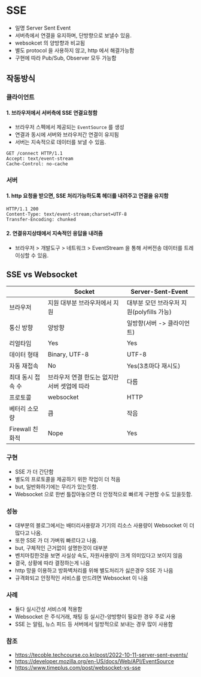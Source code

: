 # SSE
- 일명 Server Sent Event
- 서버측에서 연결을 유지하며, 단방향으로 보낼수 있음.
- websokcet 의 양방향과 비교됨
- 별도 protocol 을 사용하지 않고, http 에서 해결가능함
- 구현에 따라 Pub/Sub, Observer 모두 가능함

## 작동방식
### 클라이언트
#### 1. 브라우저에서 서버측에 SSE 연결요청함
- 브라우저 스펙에서 제공되는 `EventSource` 를 생성
- 연결과 동시에 서버와 브라우저간 연결이 유지됨
- 서버는 지속적으로 데이터를 보낼 수 있음.
```http
GET /connect HTTP/1.1
Accept: text/event-stream
Cache-Control: no-cache
```

### 서버
#### 1. http 요청을 받으면, SSE 처리가능하도록 헤더를 내려주고 연결을 유지함
```http
HTTP/1.1 200
Content-Type: text/event-stream;charset=UTF-8
Transfer-Encoding: chunked
```

#### 2. 연결유지상태에서 지속적인 응답을 내려줌
- 브라우저 > 개발도구 > 네트워크 > EventStream 을 통해 서버전송 데이터를 트레이싱할 수 있음.

## SSE vs Websocket

|      |Socket|	Server-Sent-Event|
|------|------|------------------|
|브라우저|지원 대부분 브라우저에서 지원| 	대부분 모던 브라우저 지원(polyfills 가능)|
|통신 방향	|양방향	|일방향(서버 -> 클라이언트)|
|리얼타임|	Yes|	Yes|
|데이터 형태|Binary, UTF-8|UTF-8
|자동 재접속|No|Yes(3초마다 재시도)|
|최대 동시 접속 수|브라우저 연결 한도는 없지만 서버 셋업에 따라 |다름 |HTTP를 통해서 할 때는 브라우저당 6개 까지 가능 / HTTP2로는 100개가 기본
|프로토콜|websocket|HTTP|
|베터리 소모량|큼|작음|
|Firewall 친화적|Nope|Yes|

### 구현
- SSE 가 더 간단함
- 별도의 프로토콜을 제공하기 위한 작업이 더 적음
- but, 일반화하기에는 무리가 있는듯함.
- Websocket 으로 한번 틀잡아놓으면 더 안정적으로 빠르게 구현할 수도 있을듯함.

### 성능
- 대부분의 블로그에서는 배터리사용량과 기기의 리소스 사용량이 Websocket 이 더 많다고 나옴.
- 또한 SSE 가 더 가벼워 빠르다고 나옴.
- but, 구체적인 근거없이 설명한것이 대부분
- 벤치마킹한것을 보면 사실상 속도, 자원사용량이 크게 의미있다고 보이지 않음
- 결국, 상황에 따라 결정하는게 나음
- http 망을 이용하고 방화벽처리를 위해 별도처리가 싫은경우 SSE 가 나음
- 규격화되고 안정적인 서비스를 만드려면 Websocket 이 나옴

### 사례
- 둘다 실시간성 서비스에 적용함
- Websocket 은 주식거래, 채팅 등 실시간-양방향이 필요한 경우 주로 사용
- SSE 는 알림, 뉴스 피드 등 서버에서 일방적으로 보내는 경우 많이 사용함

### 참조
- https://tecoble.techcourse.co.kr/post/2022-10-11-server-sent-events/
- https://developer.mozilla.org/en-US/docs/Web/API/EventSource
- https://www.timeplus.com/post/websocket-vs-sse